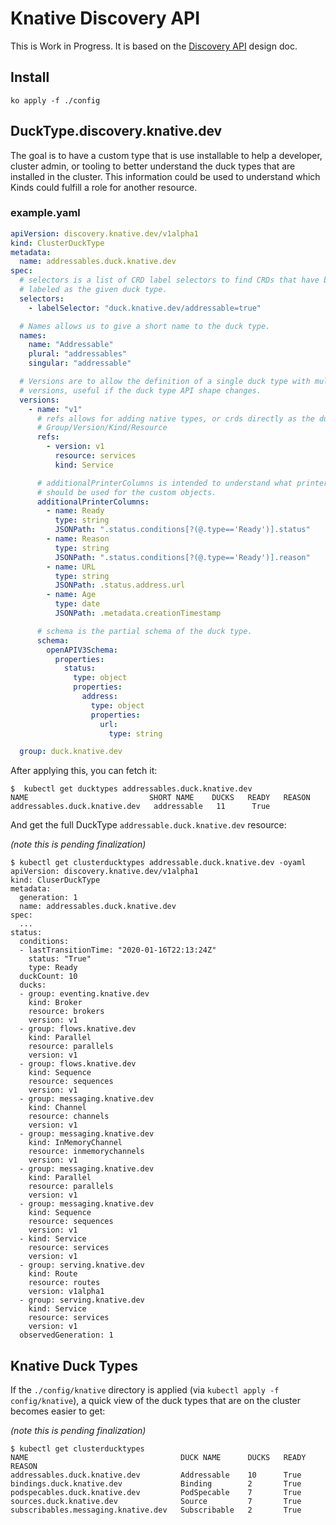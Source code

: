 # Knative Discovery API

This is Work in Progress. It is based on the
[Discovery API](https://docs.google.com/document/d/1CVMI0IpGqZH7j64-KQ6_8hJVUkeYEM0pdXslJ10a69E/edit)
design doc.

## Install

```shell script
ko apply -f ./config
```

## DuckType.discovery.knative.dev

The goal is to have a custom type that is use installable to help a developer,
cluster admin, or tooling to better understand the duck types that are installed
in the cluster. This information could be used to understand which Kinds could
fulfill a role for another resource.

### example.yaml

```yaml
apiVersion: discovery.knative.dev/v1alpha1
kind: ClusterDuckType
metadata:
  name: addressables.duck.knative.dev
spec:
  # selectors is a list of CRD label selectors to find CRDs that have been
  # labeled as the given duck type.
  selectors:
    - labelSelector: "duck.knative.dev/addressable=true"

  # Names allows us to give a short name to the duck type.
  names:
    name: "Addressable"
    plural: "addressables"
    singular: "addressable"

  # Versions are to allow the definition of a single duck type with multiple
  # versions, useful if the duck type API shape changes.
  versions:
    - name: "v1"
      # refs allows for adding native types, or crds directly as the ducks via
      # Group/Version/Kind/Resource
      refs:
        - version: v1
          resource: services
          kind: Service

      # additionalPrinterColumns is intended to understand what printer columns
      # should be used for the custom objects.
      additionalPrinterColumns:
        - name: Ready
          type: string
          JSONPath: ".status.conditions[?(@.type=='Ready')].status"
        - name: Reason
          type: string
          JSONPath: ".status.conditions[?(@.type=='Ready')].reason"
        - name: URL
          type: string
          JSONPath: .status.address.url
        - name: Age
          type: date
          JSONPath: .metadata.creationTimestamp

      # schema is the partial schema of the duck type.
      schema:
        openAPIV3Schema:
          properties:
            status:
              type: object
              properties:
                address:
                  type: object
                  properties:
                    url:
                      type: string

  group: duck.knative.dev
```

After applying this, you can fetch it:

```shell
$  kubectl get ducktypes addressables.duck.knative.dev
NAME                           SHORT NAME    DUCKS   READY   REASON
addressables.duck.knative.dev   addressable   11      True
```

And get the full DuckType `addressable.duck.knative.dev` resource:

_(note this is pending finalization)_

```shell
$ kubectl get clusterducktypes addressable.duck.knative.dev -oyaml
apiVersion: discovery.knative.dev/v1alpha1
kind: CluserDuckType
metadata:
  generation: 1
  name: addressables.duck.knative.dev
spec:
  ...
status:
  conditions:
  - lastTransitionTime: "2020-01-16T22:13:24Z"
    status: "True"
    type: Ready
  duckCount: 10
  ducks:
  - group: eventing.knative.dev
    kind: Broker
    resource: brokers
    version: v1
  - group: flows.knative.dev
    kind: Parallel
    resource: parallels
    version: v1
  - group: flows.knative.dev
    kind: Sequence
    resource: sequences
    version: v1
  - group: messaging.knative.dev
    kind: Channel
    resource: channels
    version: v1
  - group: messaging.knative.dev
    kind: InMemoryChannel
    resource: inmemorychannels
    version: v1
  - group: messaging.knative.dev
    kind: Parallel
    resource: parallels
    version: v1
  - group: messaging.knative.dev
    kind: Sequence
    resource: sequences
    version: v1
  - kind: Service
    resource: services
    version: v1
  - group: serving.knative.dev
    kind: Route
    resource: routes
    version: v1alpha1
  - group: serving.knative.dev
    kind: Service
    resource: services
    version: v1
  observedGeneration: 1
```

## Knative Duck Types

If the `./config/knative` directory is applied (via
`kubectl apply -f config/knative`), a quick view of the duck types that are on
the cluster becomes easier to get:

_(note this is pending finalization)_

```shell
$ kubectl get clusterducktypes
NAME                                  DUCK NAME      DUCKS   READY   REASON
addressables.duck.knative.dev         Addressable    10      True
bindings.duck.knative.dev             Binding        2       True
podspecables.duck.knative.dev         PodSpecable    7       True
sources.duck.knative.dev              Source         7       True
subscribables.messaging.knative.dev   Subscribable   2       True
```
